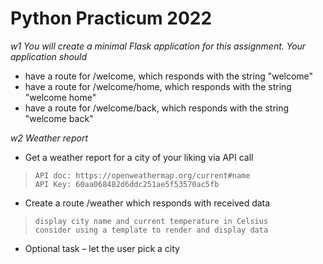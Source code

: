 # Python Practicum 2022

_w1 You will create a minimal Flask application for this assignment. Your application should_

- have a route for /welcome, which responds with the string "welcome"
- have a route for /welcome/home, which responds with the string "welcome home"
- have a route for /welcome/back, which responds with the string "welcome back"

_w2 Weather report_

- Get a weather report for a city of your liking via API call
>     API doc: https://openweathermap.org/current#name
>     API Key: 60aa068482d6ddc251ae5f53570ac5fb
- Create a route /weather which responds with received data
>     display city name and current temperature in Celsius
>     consider using a template to render and display data
- Optional task – let the user pick a city

